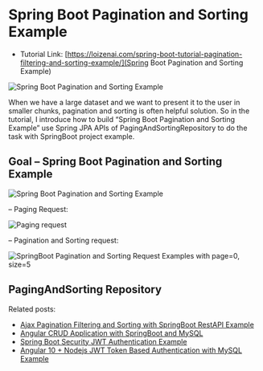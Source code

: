# Spring Boot Pagination and Sorting Example

- Tutorial Link: [https://loizenai.com/spring-boot-tutorial-pagination-filtering-and-sorting-example/](Spring Boot Pagination and Sorting Example)

![Spring Boot Pagination and Sorting Example](https://loizenai.com/wp-content/uploads/2020/07/SpringBoot-Pagination-Sorting-Examples-Filtering-with-MySQL-database-using-Spring-JPA.png)

When we have a large dataset and we want to present it to the user in smaller chunks, pagination and sorting is often helpful solution. So in the tutorial, I introduce how to build “Spring Boot Pagination and Sorting Example” use Spring JPA APIs of PagingAndSortingRepository to do the task with SpringBoot project example.

## Goal – Spring Boot Pagination and Sorting Example

![Spring Boot Pagination and Sorting Example](https://loizenai.com/wp-content/uploads/2020/07/SpringBoot-tutorial-Pagination-and-Sorting-Examples.png)

– Paging Request:

![Paging request](https://loizenai.com/wp-content/uploads/2020/07/SpringBoot-Paging-Request-Examples-with-page0-size5.png)

– Pagination and Sorting request:

![SpringBoot Pagination and Sorting Request Examples with page=0, size=5](https://loizenai.com/wp-content/uploads/2020/07/SpringBoot-Pagination-and-Sorting-Request-Examples-with-page0-size5.png)

## PagingAndSorting Repository

Related posts:

- [Ajax Pagination Filtering and Sorting with SpringBoot RestAPI Example](https://loizenai.com/jquery-ajax-pagination-filtering-sorting-tutorial-bootstrap-table-springboot-restapis-examples/)
- [Angular CRUD Application with SpringBoot and MySQL](https://loizenai.com/angular-crud-application-with-springboot-and-mysql-postgresql-restapis-fullstack-angular-httpclient-post-get-put-delete/)
- [Spring Boot Security JWT Authentication Example](https://loizenai.com/spring-boot-security-jwt-authentication-example-mysql-postgresql-spring-jpa-restapis/)
- [Angular 10 + Nodejs JWT Token Based Authentication with MySQL Example](https://loizenai.com/angular-10-nodejs-jwt-authentication-mysql-examples-tutorials/)

